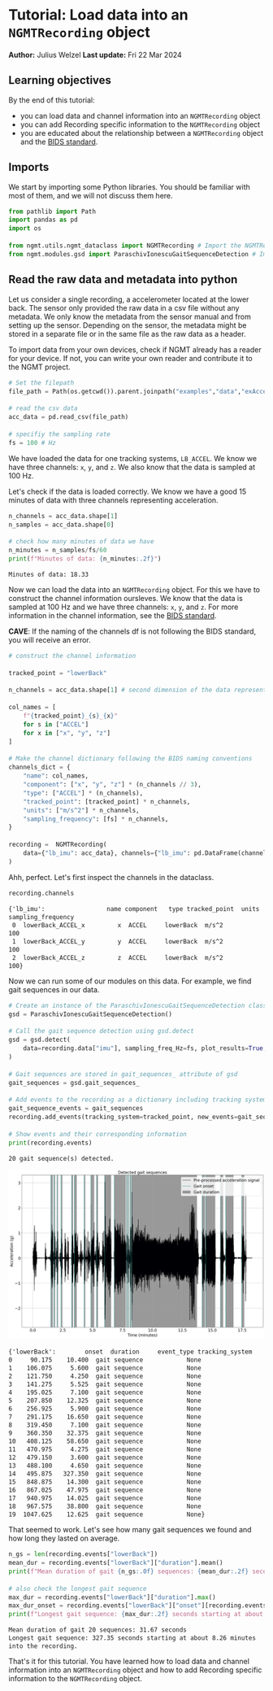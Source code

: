# Tutorial: Load data into an `NGMTRecording` object

**Author:** Julius Welzel
**Last update:** Fri 22 Mar 2024

## Learning objectives
By the end of this tutorial:
- you can load data and channel information into an `NGMTRecording` object
- you can add Recording specific information to the `NGMTRecording` object
- you are educated about the relationship between a `NGMTRecording` object and the [BIDS standard](https://bids-specification.readthedocs.io/en/stable/).

## Imports

We start by importing some Python libraries. You should be familiar with most of them, and we will not discuss them here.


```python
from pathlib import Path
import pandas as pd
import os

from ngmt.utils.ngmt_dataclass import NGMTRecording # Import the NGMTRecording class
from ngmt.modules.gsd import ParaschivIonescuGaitSequenceDetection # Import the Gait Sequence Detection module
```

## Read the raw data and metadata into python

Let us consider a single recording, a accelerometer located at the lower back.
The sensor only provided the raw data in a csv file without any metadata. We only know the metadata from the sensor manual and from setting up the sensor.
Depending on the sensor, the metadata might be stored in a separate file or in the same file as the raw data as a header.

To import data from your own devices, check if NGMT already has a reader for your device. If not, you can write your own reader and contribute it to the NGMT project.


```python
# Set the filepath
file_path = Path(os.getcwd()).parent.joinpath("examples","data","exAccelDataMobilise.csv")

# read the csv data
acc_data = pd.read_csv(file_path)

# specifiy the sampling rate
fs = 100 # Hz
```

We have loaded the data for one tracking systems, `LB_ACCEL`. We know we have three channels: `x`, `y`, and `z`. We also know that the data is sampled at 100 Hz.

Let's check if the data is loaded correctly. We know we have a good 15 minutes of data with three channels representing acceleration.



```python
n_channels = acc_data.shape[1]
n_samples = acc_data.shape[0]

# check how many minutes of data we have
n_minutes = n_samples/fs/60
print(f"Minutes of data: {n_minutes:.2f}")

```

    Minutes of data: 18.33
    

Now we can load the data into an `NGMTRecording` object.
For this we have to construct the channel information oursleves. We know that the data is sampled at 100 Hz and we have three channels: `x`, `y`, and `z`.
For more information in the channel information, see the [BIDS standard](https://bids-specification.readthedocs.io/en/stable/modality-specific-files/motion.html#channels-description-_channelstsv).

**CAVE**:
If the naming of the channels df is not following the BIDS standard, you will receive an error.


```python
# construct the channel information

tracked_point = "lowerBack"

n_channels = acc_data.shape[1] # second dimension of the data represents the number of channels

col_names = [
    f"{tracked_point}_{s}_{x}"
    for s in ["ACCEL"]
    for x in ["x", "y", "z"]
]

# Make the channel dictionary following the BIDS naming conventions
channels_dict = {
    "name": col_names,
    "component": ["x", "y", "z"] * (n_channels // 3),
    "type": ["ACCEL"] * (n_channels),
    "tracked_point": [tracked_point] * n_channels,
    "units": ["m/s^2"] * n_channels,
    "sampling_frequency": [fs] * n_channels,
}

recording =  NGMTRecording(
    data={"lb_imu": acc_data}, channels={"lb_imu": pd.DataFrame(channels_dict)}
)
```

Ahh, perfect. Let's first inspect the channels in the dataclass.


```python
recording.channels
```




    {'lb_imu':                 name component   type tracked_point  units  sampling_frequency
     0  lowerBack_ACCEL_x         x  ACCEL     lowerBack  m/s^2                 100
     1  lowerBack_ACCEL_y         y  ACCEL     lowerBack  m/s^2                 100
     2  lowerBack_ACCEL_z         z  ACCEL     lowerBack  m/s^2                 100}



Now we can run some of our modules on this data. For example, we find gait sequences in our data.


```python
# Create an instance of the ParaschivIonescuGaitSequenceDetection class
gsd = ParaschivIonescuGaitSequenceDetection()

# Call the gait sequence detection using gsd.detect
gsd = gsd.detect(
    data=recording.data["imu"], sampling_freq_Hz=fs, plot_results=True, dt_data=None
)

# Gait sequences are stored in gait_sequences_ attribute of gsd
gait_sequences = gsd.gait_sequences_

# Add events to the recording as a dictionary including tracking system and events
gait_sequence_events = gait_sequences
recording.add_events(tracking_system=tracked_point, new_events=gait_sequence_events)

# Show events and their corresponding information
print(recording.events)
```

    20 gait sequence(s) detected.
    


    
![png](basic_01_load_Data_files/basic_01_load_Data_14_1.png)
    


    {'lowerBack':        onset  duration     event_type tracking_system
    0     90.175    10.400  gait sequence            None
    1    106.075     5.600  gait sequence            None
    2    121.750     4.250  gait sequence            None
    3    141.275     5.525  gait sequence            None
    4    195.025     7.100  gait sequence            None
    5    207.850    12.325  gait sequence            None
    6    256.925     5.900  gait sequence            None
    7    291.175    16.650  gait sequence            None
    8    319.450     7.100  gait sequence            None
    9    360.350    32.375  gait sequence            None
    10   408.125    58.650  gait sequence            None
    11   470.975     4.275  gait sequence            None
    12   479.150     3.600  gait sequence            None
    13   488.100     4.650  gait sequence            None
    14   495.875   327.350  gait sequence            None
    15   848.875    14.300  gait sequence            None
    16   867.025    47.975  gait sequence            None
    17   940.975    14.025  gait sequence            None
    18   967.575    38.800  gait sequence            None
    19  1047.625    12.625  gait sequence            None}
    

That seemed to work. Let's see how many gait sequences we found and how long they lasted on average.


```python
n_gs = len(recording.events["lowerBack"])
mean_dur = recording.events["lowerBack"]["duration"].mean()
print(f"Mean duration of gait {n_gs:.0f} sequences: {mean_dur:.2f} seconds")

# also check the longest gait sequence
max_dur = recording.events["lowerBack"]["duration"].max()
max_dur_onset = recording.events["lowerBack"]["onset"][recording.events["lowerBack"]["duration"].idxmax()]
print(f"Longest gait sequence: {max_dur:.2f} seconds starting at about {max_dur_onset/60:.2f} minutes into the recording.")

```

    Mean duration of gait 20 sequences: 31.67 seconds
    Longest gait sequence: 327.35 seconds starting at about 8.26 minutes into the recording.
    

That's it for this tutorial. You have learned how to load data and channel information into an `NGMTRecording` object and how to add Recording specific information to the `NGMTRecording` object. 
